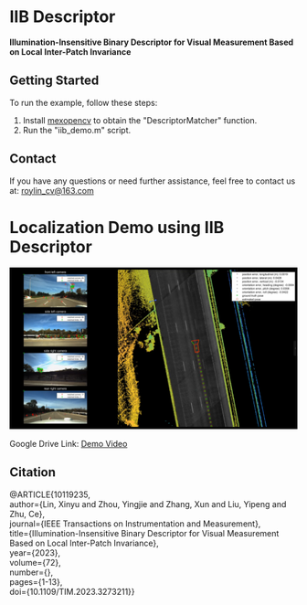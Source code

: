 # IIB Descriptor

**Illumination-Insensitive Binary Descriptor for Visual Measurement Based on Local Inter-Patch Invariance**

## Getting Started

To run the example, follow these steps:

1. Install [mexopencv](https://kyamagu.github.io/mexopencv/) to obtain the "DescriptorMatcher" function.
2. Run the "iib_demo.m" script.

## Contact

If you have any questions or need further assistance, feel free to contact us at: roylin_cv@163.com

# Localization Demo using IIB Descriptor

[![](https://github.com/roylin1229/IIB_descriptor/blob/main/img.png)](https://drive.google.com/file/d/1v5MVggT3BMPrBdLPKnxQozE8mjIBfmGm/view?usp=sharing)  

Google Drive Link: [Demo Video](https://drive.google.com/file/d/1v5MVggT3BMPrBdLPKnxQozE8mjIBfmGm/view?usp=sharing)

## Citation

@ARTICLE{10119235,  
  author={Lin, Xinyu and Zhou, Yingjie and Zhang, Xun and Liu, Yipeng and Zhu, Ce},  
  journal={IEEE Transactions on Instrumentation and Measurement},   
  title={Illumination-Insensitive Binary Descriptor for Visual Measurement Based on Local Inter-Patch Invariance},   
  year={2023},  
  volume={72},  
  number={},  
  pages={1-13},  
  doi={10.1109/TIM.2023.3273211}}  
